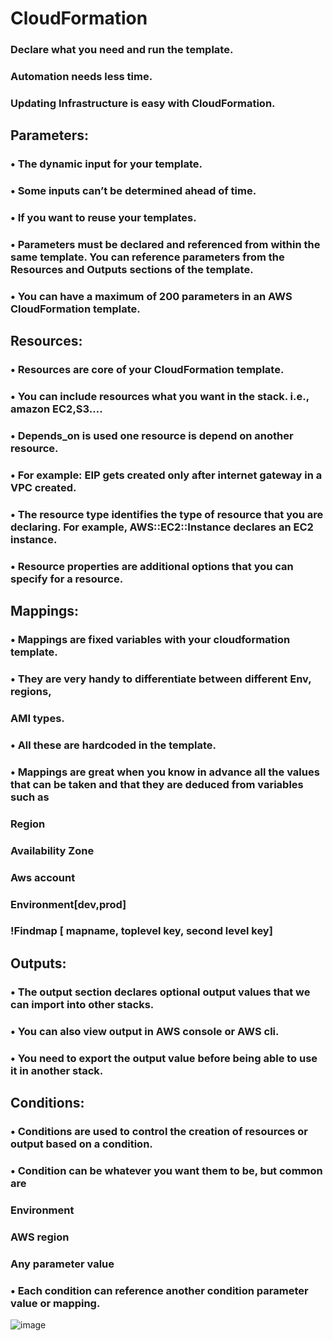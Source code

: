 # CloudFormation

### Declare what you need and run the template. 
### Automation needs less time.
### Updating Infrastructure is easy with CloudFormation.


## Parameters:
### • The dynamic input for your template.
### • Some inputs can’t be determined ahead of time.
### • If you want to reuse your templates.
### •	Parameters must be declared and referenced from within the same template. You can reference parameters from the Resources and Outputs sections of the template.
### •	You can have a maximum of 200 parameters in an AWS CloudFormation template.



## Resources:
### •	Resources are core of your CloudFormation template.
### •	You can include resources what you want in the stack. i.e., amazon EC2,S3….
### •	Depends_on is used one resource is depend on another resource.
### •	For example: EIP gets created only after internet gateway in a VPC created.
### •	The resource type identifies the type of resource that you are declaring. For example, AWS::EC2::Instance declares an EC2 instance.
### •	Resource properties are additional options that you can specify for a resource.




## Mappings: 
### •	Mappings are fixed variables with your cloudformation template.
### •	They are very handy to differentiate between different Env, regions,
###   AMI types.
### •	All these are hardcoded in the template.
### •	Mappings are great when you know in advance all the values that can be taken and that they are deduced from variables such as
###   Region
###   Availability Zone
###    Aws account
###   Environment[dev,prod]
###   !Findmap [ mapname, toplevel key, second level key]



## Outputs:
### •	The output section declares optional output values that we can import into other stacks.
### •	You can also view output in AWS console or AWS cli.
### •	You need to export the output value before being able to use it in another stack.



## Conditions:
### •	Conditions are used to control the creation of resources or output based on a condition.
### •	Condition can be whatever you want them to be, but common are
###   Environment
###   AWS region
###   Any parameter value
### •	Each condition can reference another condition parameter value or mapping.




![image](https://user-images.githubusercontent.com/48580661/120105930-8f56d180-c178-11eb-8530-71c806bdb89f.png)










